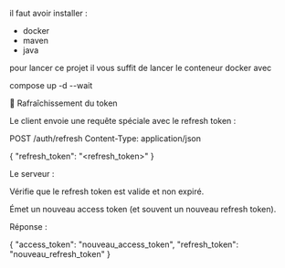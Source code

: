 il faut avoir installer :

- docker
- maven
- java

pour lancer ce projet il vous suffit de lancer le conteneur docker avec

compose up -d --wait

🔹 Rafraîchissement du token

Le client envoie une requête spéciale avec le refresh token :

POST /auth/refresh
Content-Type: application/json

{
  "refresh_token": "<refresh_token>"
}


Le serveur :

Vérifie que le refresh token est valide et non expiré.

Émet un nouveau access token (et souvent un nouveau refresh token).

Réponse :

{
  "access_token": "nouveau_access_token",
  "refresh_token": "nouveau_refresh_token"
}